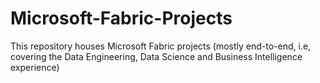 # Microsoft-Fabric-Projects
This repository houses Microsoft Fabric projects (mostly end-to-end, i.e, covering the Data Engineering, Data Science and Business Intelligence experience)

